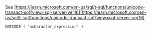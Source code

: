 See [https://learn.microsoft.com/en-us/sql/t-sql/functions/unicode-transact-sql?view=sql-server-ver16](https://learn.microsoft.com/en-us/sql/t-sql/functions/unicode-transact-sql?view=sql-server-ver16)
```
UNICODE ( 'ncharacter_expression' )
```
